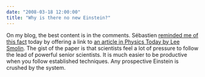 ```yaml
---
date: "2008-03-18 12:00:00"
title: "Why is there no new Einstein?"
---
```




On my blog, the best content is in the comments. Sébastien [reminded me of this fact](/lemire/blog/2008/03/04/what-are-conferences-good-for/#comments) today by offering a link to [an article in Physics Today by Lee Smolin](http://www.everythingimportant.org/relativity/no-new-einstein.pdf). The gist of the paper is that scientists feel a lot of pressure to follow the lead of powerful senior scientists. It is much easier to be productive when you follow established techniques. Any prospective Einstein is crushed by the system.
